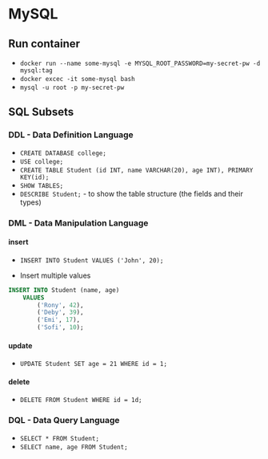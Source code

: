 # MySQL

## Run container

- `docker run --name some-mysql -e MYSQL_ROOT_PASSWORD=my-secret-pw -d mysql:tag`
- `docker excec -it some-mysql bash`
- `mysql -u root -p my-secret-pw`

## SQL Subsets

### DDL - Data Definition Language

- `CREATE DATABASE college;`
- `USE college;`
- `CREATE TABLE Student (id INT, name VARCHAR(20), age INT), PRIMARY KEY(id);`
- `SHOW TABLES;`
- `DESCRIBE Student;` - to show the table structure (the fields and their types)

### DML - Data Manipulation Language

#### insert

- `INSERT INTO Student VALUES ('John', 20);`

- Insert multiple values

```sql
INSERT INTO Student (name, age)
    VALUES
        ('Rony', 42),
        ('Deby', 39),
        ('Emi', 17),
        ('Sofi', 10);
```

#### update

- `UPDATE Student SET age = 21 WHERE id = 1;`

#### delete

- `DELETE FROM Student WHERE id = 1d;`

### DQL - Data Query Language

- `SELECT * FROM Student;`
- `SELECT name, age FROM Student;`
